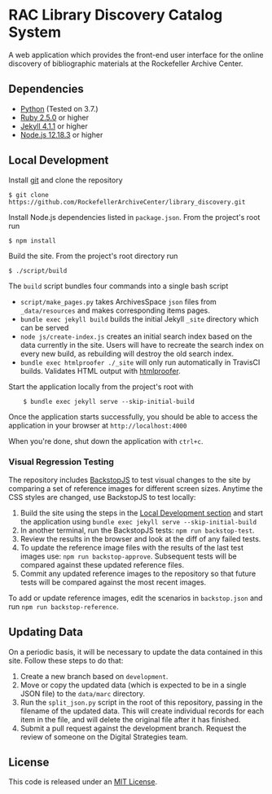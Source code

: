 # RAC Library Discovery Catalog System

A web application which provides the front-end user interface for the online discovery of bibliographic materials at the Rockefeller Archive Center.

## Dependencies

* [Python](https://www.python.org/downloads/) (Tested on 3.7.)
* [Ruby 2.5.0](https://www.ruby-lang.org/en/) or higher
* [Jekyll 4.1.1](https://jekyllrb.com/) or higher
* [Node.js 12.18.3](https://nodejs.org/en/) or higher

## Local Development

Install [git](https://git-scm.com/) and clone the repository

    $ git clone https://github.com/RockefellerArchiveCenter/library_discovery.git

Install Node.js dependencies listed in `package.json`. From the project's root run

    $ npm install

Build the site. From the project's root directory run

    $ ./script/build

The `build` script bundles four commands into a single bash script
  * `script/make_pages.py` takes ArchivesSpace `json` files from `_data/resources` and makes corresponding items pages.
  * `bundle exec jekyll build` builds the initial Jekyll `_site` directory which can be served
  * `node js/create-index.js` creates an initial search index based on the data currently in the site. Users will have to recreate the search index on every new build, as rebuilding will destroy the old search index.
  * `bundle exec htmlproofer ./_site` will only run automatically in TravisCI builds. Validates HTML output with [htmlproofer](https://www.rubydoc.info/gems/html-proofer/1.3.0).

Start the application locally from the project's root with
```
    $ bundle exec jekyll serve --skip-initial-build
```
Once the application starts successfully, you should be able to access the application in your browser at `http://localhost:4000`

When you're done, shut down the application with `ctrl+c`.

### Visual Regression Testing

The repository includes [BackstopJS](https://github.com/garris/BackstopJS) to test visual changes to the site by comparing a set of reference images for different screen sizes. Anytime the CSS styles are changed, use BackstopJS to test locally:

1. Build the site using the steps in the [Local Development section](#local-development) and start the application using `bundle exec jekyll serve --skip-initial-build`
2. In another terminal, run the BackstopJS tests: `npm run backstop-test`.
3. Review the results in the browser and look at the diff of any failed tests.
4. To update the reference image files with the results of the last test images use: `npm run backstop-approve`. Subsequent tests will be compared against these updated reference files.
5. Commit any updated reference images to the repository so that future tests will be compared against the most recent images.

To add or update reference images, edit the scenarios in `backstop.json` and run `npm run backstop-reference`.

## Updating Data

On a periodic basis, it will be necessary to update the data contained in this site. Follow these steps to do that:
1. Create a new branch based on `development`.
2. Move or copy the updated data (which is expected to be in a single JSON file) to the `data/marc` directory.
3. Run the `split_json.py` script in the root of this repository, passing in the filename of the updated data. This will create individual records for each item in the file, and will delete the original file after it has finished.
4. Submit a pull request against the development branch. Request the review of someone on the Digital Strategies team.

## License

This code is released under an [MIT License](LICENSE).
